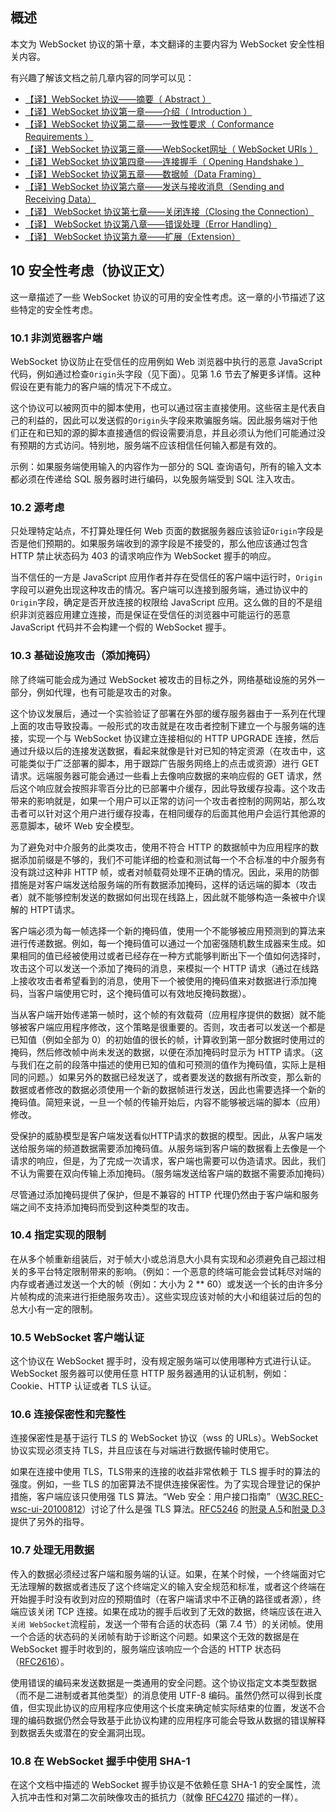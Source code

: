 
## 概述

本文为 WebSocket 协议的第十章，本文翻译的主要内容为 WebSocket 安全性相关内容。

有兴趣了解该文档之前几章内容的同学可以见：

- [【译】WebSocket 协议——摘要（ Abstract ）][1]
- [【译】WebSocket 协议第一章——介绍（ Introduction ）][2]
- [【译】WebSocket 协议第二章——一致性要求（ Conformance Requirements ）][3]
- [【译】WebSocket 协议第三章——WebSocket网址（ WebSocket URIs ）][4]
- [【译】WebSocket 协议第四章——连接握手（ Opening Handshake ）][5]
- [【译】WebSocket 协议第五章——数据帧（Data Framing）][6]
- [【译】WebSocket 协议第六章——发送与接收消息（Sending and Receiving Data）][7]
- [【译】 WebSocket 协议第七章——关闭连接（Closing the Connection）][8]
- [【译】 WebSocket 协议第八章——错误处理（Error Handling）][9]
- [【译】 WebSocket 协议第九章——扩展（Extension）][10]

## 10 安全性考虑（协议正文）

这一章描述了一些 WebSocket 协议的可用的安全性考虑。这一章的小节描述了这些特定的安全性考虑。

### 10.1 非浏览器客户端

WebSocket 协议防止在受信任的应用例如 Web 浏览器中执行的恶意 JavaScript 代码，例如通过检查`Origin`头字段（见下面）。见第 1.6 节去了解更多详情。这种假设在更有能力的客户端的情况下不成立。

这个协议可以被网页中的脚本使用，也可以通过宿主直接使用。这些宿主是代表自己的利益的，因此可以发送假的`Origin`头字段来欺骗服务端。因此服务端对于他们正在和已知的源的脚本直接通信的假设需要消息，并且必须认为他们可能通过没有预期的方式访问。特别地，服务端不应该相信任何输入都是有效的。

示例：如果服务端使用输入的内容作为一部分的 SQL 查询语句，所有的输入文本都必须在传递给 SQL 服务器时进行编码，以免服务端受到 SQL 注入攻击。

### 10.2 源考虑

只处理特定站点，不打算处理任何 Web 页面的数据服务器应该验证`Origin`字段是否是他们预期的。如果服务端收到的源字段是不接受的，那么他应该通过包含 HTTP 禁止状态码为 403 的请求响应作为 WebSocket 握手的响应。

当不信任的一方是 JavaScript 应用作者并存在受信任的客户端中运行时，`Origin`字段可以避免出现这种攻击的情况。客户端可以连接到服务端，通过协议中的`Origin`字段，确定是否开放连接的权限给 JavaScript 应用。这么做的目的不是组织非浏览器应用建立连接，而是保证在受信任的浏览器中可能运行的恶意 JavaScript 代码并不会构建一个假的 WebSocket 握手。

### 10.3 基础设施攻击（添加掩码）

除了终端可能会成为通过 WebSocket 被攻击的目标之外，网络基础设施的另外一部分，例如代理，也有可能是攻击的对象。

这个协议发展后，通过一个实验验证了部署在外部的缓存服务器由于一系列在代理上面的攻击导致投毒。一般形式的攻击就是在攻击者控制下建立一个与服务端的连接，实现一个与 WebSocket 协议建立连接相似的 HTTP UPGRADE 连接，然后通过升级以后的连接发送数据，看起来就像是针对已知的特定资源（在攻击中，这可能类似于广泛部署的脚本，用于跟踪广告服务网络上的点击或资源）进行 GET 请求。远端服务器可能会通过一些看上去像响应数据的来响应假的 GET 请求，然后这个响应就会按照非零百分比的已部署中介缓存，因此导致缓存投毒。这个攻击带来的影响就是，如果一个用户可以正常的访问一个攻击者控制的网网站，那么攻击者可以针对这个用户进行缓存投毒，在相同缓存的后面其他用户会运行其他源的恶意脚本，破坏 Web 安全模型。

为了避免对中介服务的此类攻击，使用不符合 HTTP 的数据帧中为应用程序的数据添加前缀是不够的，我们不可能详细的检查和测试每一个不合标准的中介服务有没有跳过这种非 HTTP 帧，或者对帧载荷处理不正确的情况。因此，采用的防御措施是对客户端发送给服务端的所有数据添加掩码，这样的话远端的脚本（攻击者）就不能够控制发送的数据如何出现在线路上，因此就不能够构造一条被中介误解的 HTPT请求。

客户端必须为每一帧选择一个新的掩码值，使用一个不能够被应用预测到的算法来进行传递数据。例如，每一个掩码值可以通过一个加密强随机数生成器来生成。如果相同的值已经被使用过或者已经存在一种方式能够判断出下一个值如何选择时，攻击这个可以发送一个添加了掩码的消息，来模拟一个 HTTP 请求（通过在线路上接收攻击者希望看到的消息，使用下一个被使用的掩码值来对数据进行添加掩码，当客户端使用它时，这个掩码值可以有效地反掩码数据）。

当从客户端开始传递第一帧时，这个帧的有效载荷（应用程序提供的数据）就不能够被客户端应用程序修改，这个策略是很重要的。否则，攻击者可以发送一个都是已知值（例如全部为 0）的初始值的很长的帧，计算收到第一部分数据时使用过的掩码，然后修改帧中尚未发送的数据，以便在添加掩码时显示为 HTTP 请求。（这与我们在之前的段落中描述的使用已知的值和可预测的值作为掩码值，实际上是相同的问题。）如果另外的数据已经发送了，或者要发送的数据有所改变，那么新的数据或者修改的数据必须使用一个新的数据帧进行发送，因此也需要选择一个新的掩码值。简短来说，一旦一个帧的传输开始后，内容不能够被远端的脚本（应用）修改。

受保护的威胁模型是客户端发送看似HTTP请求的数据的模型。因此，从客户端发送给服务端的频道数据需要添加掩码值。从服务端到客户端的数据看上去像是一个请求的响应，但是，为了完成一次请求，客户端也需要可以伪造请求。因此，我们不认为需要在双向传输上添加掩码。（服务端发送给客户端的数据不需要添加掩码）

尽管通过添加掩码提供了保护，但是不兼容的 HTTP 代理仍然由于客户端和服务端之间不支持添加掩码而受到这种类型的攻击。

### 10.4 指定实现的限制

在从多个帧重新组装后，对于帧大小或总消息大小具有实现和必须避免自己超过相关的多平台特定限制带来的影响。（例如：一个恶意的终端可能会尝试耗尽对端的内存或者通过发送一个大的帧（例如：大小为 2 \*\* 60）或发送一个长的由许多分片帧构成的流来进行拒绝服务攻击）。这些实现应该对帧的大小和组装过后的包的总大小有一定的限制。

### 10.5 WebSocket 客户端认证

这个协议在 WebSocket 握手时，没有规定服务端可以使用哪种方式进行认证。WebSocket 服务器可以使用任意 HTTP 服务器通用的认证机制，例如： Cookie、HTTP 认证或者 TLS 认证。

### 10.6 连接保密性和完整性

连接保密性是基于运行 TLS 的 WebSocket 协议（wss 的 URLs）。WebSocket 协议实现必须支持 TLS，并且应该在与对端进行数据传输时使用它。

如果在连接中使用 TLS，TLS带来的连接的收益非常依赖于 TLS 握手时的算法的强度。例如，一些 TLS 的加密算法不提供连接保密性。为了实现合理登记的保护措施，客户端应该只使用强 TLS 算法。“Web 安全：用户接口指南”（[W3C.REC-wsc-ui-20100812][11]）讨论了什么是强 TLS 算法。[RFC5246][12] 的[附录 A.5][13]和[附录 D.3][14]提供了另外的指导。

### 10.7 处理无用数据

传入的数据必须经过客户端和服务端的认证。如果，在某个时候，一个终端面对它无法理解的数据或者违反了这个终端定义的输入安全规范和标准，或者这个终端在开始握手时没有收到对应的预期值时（在客户端请求中不正确的路径或者源），终端应该关闭 TCP 连接。如果在成功的握手后收到了无效的数据，终端应该在进入`关闭 WebSocket`流程前，发送一个带有合适的状态码（第 7.4 节）的关闭帧。使用一个合适的状态码的关闭帧有助于诊断这个问题。如果这个无效的数据是在 WebSocket 握手时收到的，服务端应该响应一个合适的 HTTP 状态码（[RFC2616][15]）。

使用错误的编码来发送数据是一类通用的安全问题。这个协议指定文本类型数据（而不是二进制或者其他类型）的消息使用 UTF-8 编码。虽然仍然可以得到长度值，但实现此协议的应用程序应使用这个长度来确定帧实际结束的位置，发送不合理的编码数据仍然会导致基于此协议构建的应用程序可能会导致从数据的错误解释到数据丢失或潜在的安全漏洞出现。

### 10.8 在 WebSocket 握手中使用 SHA-1

在这个文档中描述的 WebSocket 握手协议是不依赖任意 SHA-1 的安全属性，流入抗冲击性和对第二次前映像攻击的抵抗力（就像 [RFC4270][16] 描述的一样）。



[1]:	https://juejin.im/post/5b12966fe51d450689495e41
[2]:	https://juejin.im/post/5b1a7189e51d45068b496cf0
[3]:	https://juejin.im/post/5b1e6beae51d4506b62cbd64
[4]:	https://juejin.im/post/5b226d716fb9a00e594c5da5
[5]:	https://juejin.im/post/5b2b9850518825748e545d23
[6]:	https://juejin.im/post/5c32f906f265da6136229fac
[7]:	https://juejin.im/post/5c33648b6fb9a049b2220bb7
[8]:	https://juejin.im/post/5c3c3982f265da613f2fafe4
[9]:	https://juejin.im/post/5c4c1d8cf265da61285a759d
[10]:	https://juejin.im/post/5c4c8b82f265da616a4801ca
[11]:	https://tools.ietf.org/html/rfc6455#ref-W3C.REC-wsc-ui-20100812
[12]:	https://tools.ietf.org/html/rfc5246
[13]:	https://tools.ietf.org/html/rfc6455#appendix-A.5
[14]:	https://tools.ietf.org/html/rfc6455#appendix-D.3
[15]:	https://tools.ietf.org/html/rfc2616
[16]:	https://tools.ietf.org/html/rfc4270